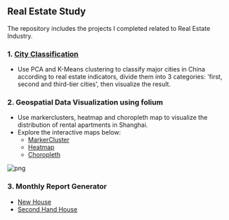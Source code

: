 ## Real Estate Study

The repository includes the projects I completed related to Real Estate Industry.


### 1. [City Classification](https://github.com/casey0808/real_estate_study/city_classification)
* Use PCA and K-Means clustering to classify major cities in China according to real estate indicators, divide them into 3 categories: 'first, second and third-tier cities', then visualize the result. 

### 2. Geospatial Data Visualization using folium
* Use markerclusters, heatmap and choropleth map to visualize the distribution of rental apartments in Shanghai.
* Explore the interactive maps below:
  * [MarkerCluster](https://casey0808.github.io/real_estate_study/geospatial_data_visualization/rental_apt.html)
  * [Heatmap](https://casey0808.github.io/real_estate_study/geospatial_data_visualization/rental_apt_heatmap.html)
  * [Choropleth](https://casey0808.github.io/real_estate_study/geospatial_data_visualization/rental_apt_choropleth.html)

![png](/geospatial_data_visualization/markercluster.png)

### 3. Monthly Report Generator
* [New House](https://github.com/casey0808/real_estate_study/new_house)
* [Second Hand House](https://github.com/casey0808/real_estate_study/second_hand_house)
